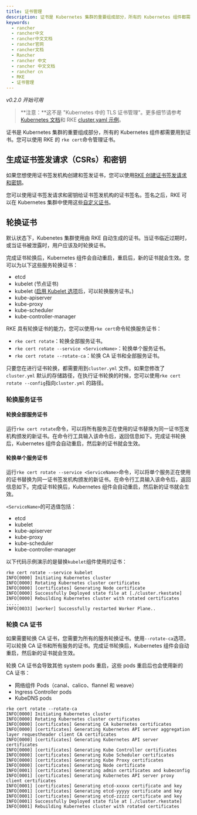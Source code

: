 ```yaml
---
title: 证书管理
description: 证书是 Kubernetes 集群的重要组成部分，所有的 Kubernetes 组件都需要用到证书。您可以使用 RKE 的 rke cert命令管理证书。
keywords:
  - rancher
  - rancher中文
  - rancher中文文档
  - rancher官网
  - rancher文档
  - Rancher
  - rancher 中文
  - rancher 中文文档
  - rancher cn
  - RKE
  - 证书管理
---
```


_v0.2.0 开始可用_

> **注意：**这不是 "Kubernetes 中的 TLS 证书管理"。更多细节请参考[Kubernetes 文档](https://kubernetes.io/docs/tasks/tls/managing-tls-in-a-cluster/)和 RKE [cluster.yaml 示例](/docs/rke/example-yamls/_index/)。

证书是 Kubernetes 集群的重要组成部分，所有的 Kubernetes 组件都需要用到证书。您可以使用 RKE 的 `rke cert`命令管理证书。

## 生成证书签发请求（CSRs）和密钥

如果您想使用证书签发机构创建和签发证书，您可以使用[RKE 创建证书签发请求和密钥](/docs/rke/installation/certs/_index)。

您可以使用证书签发请求和密钥给证书签发机构的证书签名。签名之后，RKE 可以在 Kubernetes 集群中使用这些[自定义证书](/docs/rke/installation/certs/_index)。

## 轮换证书

默认状态下，Kubenetes 集群使用由 RKE 自动生成的证书。当证书临近过期时，或当证书被泄露时，用户应该及时轮换证书。

完成证书轮换后，Kubernetes 组件会自动重启，重启后，新的证书就会生效。您可以为以下这些服务轮换证书：

- etcd
- kubelet (节点证书)
- kubelet ([启用 Kubelet 选项](/docs/rke/config-options/services/_index)后，可以轮换服务证书。)
- kube-apiserver
- kube-proxy
- kube-scheduler
- kube-controller-manager

RKE 具有轮换证书的能力，您可以使用`rke cert`命令轮换服务证书：

- `rke cert rotate`：轮换全部服务证书。
- `rke cert rotate --service <ServiceName>`：轮换单个服务证书。
- `rke cert rotate --rotate-ca`：轮换 CA 证书和全部服务证书。

只要您在进行证书轮换，都需要用到`cluster.yml` 文件。如果您修改了`cluster.yml` 默认的存储路径，在执行证书轮换的时候，您可以使用`rke cert rotate --config`指向`cluster.yml` 的路径。

### 轮换服务证书

#### 轮换全部服务证书

运行`rke cert rotate`命令，可以将所有服务正在使用的证书替换为同一证书签发机构颁发的新证书。在命令行工具输入该命令后，返回信息如下。完成证书轮换后，Kubernetes 组件会自动重启，然后新的证书就会生效。

#### 轮换单个服务证书

运行`rke cert rotate --service <ServiceName>`命令，可以将单个服务正在使用的证书替换为同一证书签发机构颁发的新证书。在命令行工具输入该命令后，返回信息如下。完成证书轮换后，Kubernetes 组件会自动重启，然后新的证书就会生效。

`<ServiceName>`的可选值包括：

- etcd
- kubelet
- kube-apiserver
- kube-proxy
- kube-scheduler
- kube-controller-manager

以下代码示例演示的是替换`kubelet`组件使用的证书：

```shell
rke cert rotate --service kubelet
INFO[0000] Initiating Kubernetes cluster
INFO[0000] Rotating Kubernetes cluster certificates
INFO[0000] [certificates] Generating Node certificate
INFO[0000] Successfully Deployed state file at [./cluster.rkestate]
INFO[0000] Rebuilding Kubernetes cluster with rotated certificates
.....
INFO[0033] [worker] Successfully restarted Worker Plane..
```

### 轮换 CA 证书

如果需要轮换 CA 证书，您需要为所有的服务轮换证书。使用`--rotate-ca`选项，可以轮换 CA 证书和所有服务的证书。完成证书轮换后，Kubernetes 组件会自动重启，然后新的证书就会生效。

轮换 CA 证书会导致其他 system pods 重启，这些 pods 重启后也会使用新的 CA 证书：

- 网络组件 Pods（canal、calico、flannel 和 weave）
- Ingress Controller pods
- KubeDNS pods

```shell
rke cert rotate --rotate-ca
INFO[0000] Initiating Kubernetes cluster
INFO[0000] Rotating Kubernetes cluster certificates
INFO[0000] [certificates] Generating CA kubernetes certificates
INFO[0000] [certificates] Generating Kubernetes API server aggregation layer requestheader client CA certificates
INFO[0000] [certificates] Generating Kubernetes API server certificates
INFO[0000] [certificates] Generating Kube Controller certificates
INFO[0000] [certificates] Generating Kube Scheduler certificates
INFO[0000] [certificates] Generating Kube Proxy certificates
INFO[0000] [certificates] Generating Node certificate
INFO[0001] [certificates] Generating admin certificates and kubeconfig
INFO[0001] [certificates] Generating Kubernetes API server proxy client certificates
INFO[0001] [certificates] Generating etcd-xxxxx certificate and key
INFO[0001] [certificates] Generating etcd-yyyyy certificate and key
INFO[0001] [certificates] Generating etcd-zzzzz certificate and key
INFO[0001] Successfully Deployed state file at [./cluster.rkestate]
INFO[0001] Rebuilding Kubernetes cluster with rotated certificates
```
